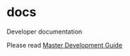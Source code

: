 # docs
Developer documentation

Please read [Master Development Guide](https://github.com/moode-player/docs/blob/main/master_development%20guide.md)
